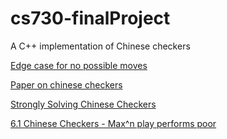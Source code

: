 # cs730-finalProject
A C++ implementation of Chinese checkers



[Edge case for no possible moves](https://alexaanswers.amazon.com/question/4zVqU4K6yNAPbrBKjkc7A0#:~:text=If%20you%20are%20unable%20to,the%20game%20is%20a%20draw.)

[Paper on chinese checkers](http://cs229.stanford.edu/proj2016spr/report/003.pdf)

[Strongly Solving Chinese Checkers](https://webdocs.cs.ualberta.ca/~nathanst/papers/sturtevant2019chinesecheckers.pdf)

[6.1 Chinese Checkers - Max^n play performs poor](https://webdocs.cs.ualberta.ca/~nathanst/papers/comparison_algorithms.pdf)
